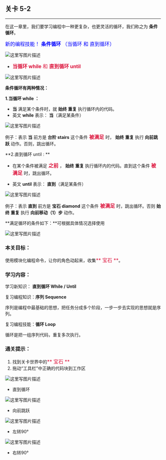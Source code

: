 ## 关卡 5-2

------
在这一章里，我们要学习编程中一种更复杂，也更灵活的循环，我们称之为 **条件循环**。

<font color=#0000FF size=3>新的编程技能！ **条件循环** （当循环 和 直到循环）</font>

 ![这里写图片描述](scene/image/while_until.png)
 - <font color=#DC143C size=3>**当循环 while** 和 **直到循环 until**</font>


 ![这里写图片描述](scene/image/while_until_list.png)
 

**条件循环有两种情况：**

**1.当循环 while ：**

 - **当** 满足某个条件时，就 **始终** **重复** 执行循环内的代码。 
 - 英文 **while** 表示： **当**（满足某条件）

 ![这里写图片描述](scene/image/while_eg.png)
 
例子：表示 **当** 前方是 **台阶 stairs** 这个条件<font color=#DC143C size=3> **被满足** </font>时， **始终** **重复** 执行 **向前跳跃** 动作。否则，跳出循环。


**2.直到循环 until : ** 

 - 在某个条件被满足<font color=#DC143C size=3> **之前** </font>， **始终** **重复** 执行循环内的代码。直到这个条件 <font color=#DC143C size=3> **被满足** </font>时，跳出循环。

 - 英文 **until** 表示： **直到**（满足某条件）

 ![这里写图片描述](scene/image/until_eg.png)
 
例子：表示 **直到** 前方是 **宝石 diamond** 这个条件<font color=#DC143C size=3> **被满足** </font>时，跳出循环。否则 **始终** **重复** 执行 **向前移动（1）步** 动作。


**满足循环的条件如下：**可根据具体情况选择使用


 ![这里写图片描述](scene/image/while_until_condition_list.png)

 
### 本关目标：
使用模块化编程命令，让你的角色动起来，收集<font color=#DC143C size=3>** 宝石 **</font>。

### 学习内容：
学习新知识： **直到循环 While / Until**

复习编程知识：**序列 Sequence**

序列是编程中最基础的思想，把任务分成多个阶段，一步一步去实现的思想就是序列。

复习编程技能：**循环 Loop**

循环是把一组序列代码，重复多次执行。


### 通关提示：
1. 找到关卡世界中的<font color=#DC143C size=3>** 宝石 **</font>
2. 拖动“工具栏”中正确的代码块到工作区

 ![这里写图片描述](scene/image/while_until.png)
 - 直到循环
 
 ![这里写图片描述](scene/image/jump_forward.png)
 - 向前跳跃
  
 ![这里写图片描述](scene/image/turn_left.png)
 - 左转90°
 
 ![这里写图片描述](scene/image/turn_right.png)
 - 右转90°
